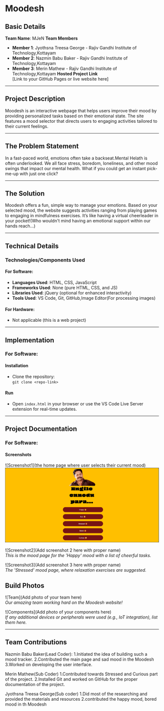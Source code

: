 # Moodesh

## Basic Details

**Team Name**:  MJeN
**Team Members** 
- **Member 1**: Jyothsna Treesa George - Rajiv Gandhi Institute of Technology,Kottayam
- **Member 2**: Nazmin Babu Baker - Rajiv Gandhi Institute of Technology,Kottayam
- **Member 3**:  Merin Mathew - Rajiv Gandhi Institute of Technology,Kottayam
**Hosted Project Link**  
[Link to your GitHub Pages or live website here]

---

## Project Description  
Moodesh is an interactive webpage that helps users improve their mood by providing personalized tasks based on their emotional state. The site features a mood selector that directs users to engaging activities tailored to their current feelings.

---

## The Problem Statement  
In a fast-paced world, emotions often take a backseat.Mental Helath is often underlooked. We all face stress, boredom, loneliness, and other mood swings that impact our mental health. What if you could get an instant pick-me-up with just one click?

---

## The Solution  
Moodesh offers a fun, simple way to manage your emotions. Based on your selected mood, the website suggests activities ranging from playing games to engaging in mindfulness exercises. It’s like having a virtual cheerleader in your pocket!(Who wouldn't mind having an emotional support within our hands reach...)

---

## Technical Details

### Technologies/Components Used

#### For Software:
- **Languages Used**: HTML, CSS, JavaScript  
- **Frameworks Used**: None (pure HTML, CSS, and JS)  
- **Libraries Used**: jQuery (optional for enhanced interactivity)  
- **Tools Used**: VS Code, Git, GitHub,Image Editor(For processing images)

#### For Hardware:
- Not applicable (this is a web project)

---

## Implementation

### For Software:

#### Installation
- Clone the repository:  
  `git clone <repo-link>`

#### Run
- Open `index.html` in your browser or use the VS Code Live Server extension for real-time updates.

---

## Project Documentation

### For Software:

#### Screenshots  
![Screenshot1](the home page where user selects their current mood)  
![alt text](image.png)

![Screenshot2](Add screenshot 2 here with proper name)  
*This is the mood page for the 'Happy' mood with a list of cheerful tasks.*

![Screenshot3](Add screenshot 3 here with proper name)  
*The 'Stressed' mood page, where relaxation exercises are suggested.*

## Build Photos  
![Team](Add photo of your team here)  
*Our amazing team working hard on the Moodesh website!*

![Components](Add photo of your components here)  
*If any additional devices or peripherals were used (e.g., IoT integration), list them here.*

---

## Team Contributions  
Nazmin Babu Baker(Lead Coder):
1.Initiated the idea of building such a mood tracker.
2.Contributed the main page and sad mood in the Moodesh
3.Worked on developing the user interface.

Merin Mathew(Sub Coder)
1.Contributed towards Stressed and Curious part of the project.
2.Installed Git and worked on GitHub for the proper documentation of the project.

Jyothsna Treesa George(Sub coder)
1.Did most of the researching and provided the materials and resources
2.contributed the happy mood, bored mood in th Moodesh
